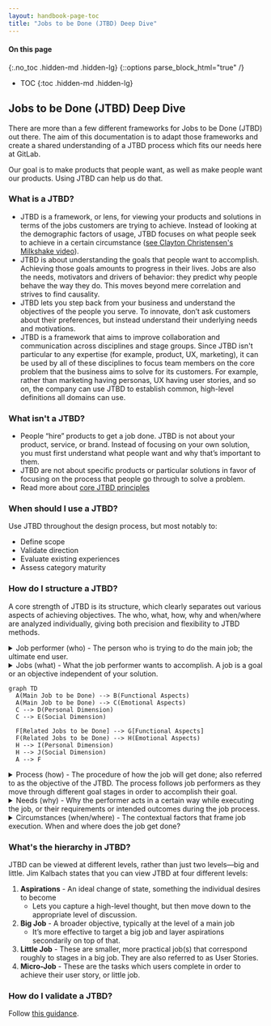 ```yaml
---
layout: handbook-page-toc
title: "Jobs to be Done (JTBD) Deep Dive"
---
```


#### On this page
{:.no_toc .hidden-md .hidden-lg}
{::options parse_block_html="true" /}

- TOC
{:toc .hidden-md .hidden-lg}

## Jobs to be Done (JTBD) Deep Dive

There are more than a few different frameworks for Jobs to be Done (JTBD) out there. The aim of this documentation is to adapt those frameworks and create a shared understanding of a JTBD process which fits our needs here at GitLab.

Our goal is to make products that people want, as well as make people want our products. Using JTBD can help us do that.

### What is a JTBD?
* JTBD is a framework, or lens, for viewing your products and solutions in terms of the jobs customers are trying to achieve. Instead of looking at the demographic factors of usage, JTBD focuses on what people seek to achieve in a certain circumstance ([see Clayton Christensen's Milkshake video](https://www.youtube.com/watch?v=sfGtw2C95Ms)).
* JTBD is about understanding the goals that people want to accomplish. Achieving those goals amounts to progress in their lives. Jobs are also the needs, motivators and drivers of behavior: they predict why people behave the way they do. This moves beyond mere correlation and strives to find causality.
* JTBD lets you step back from your business and understand the objectives of the people you serve. To innovate, don’t ask customers about their preferences, but instead understand their underlying needs and motivations.
* JTBD is a framework that aims to improve collaboration and communication across disciplines and stage groups. Since JTBD isn't particular to any expertise (for example, product, UX, marketing), it can be used by all of these disciplines to focus team members on the core problem that the business aims to solve for its customers. For example, rather than marketing having personas, UX having user stories, and so on, the company can use JTBD to establish common, high-level definitions all domains can use.

### What isn't a JTBD?
* People “hire” products to get a job done. JTBD is not about your product, service, or brand. Instead of focusing on your own solution, you must first understand what people want and why that’s important to them.
* JTBD are not about specific products or particular solutions in favor of focusing on the process that people go through to solve a problem.
* Read more about [core JTBD principles](/handbook/engineering/ux/jobs-to-be-done/core-jobs-to-be-done-principles/)

### When should I use a JTBD?
Use JTBD throughout the design process, but most notably to:
* Define scope
* Validate direction
* Evaluate existing experiences
* Assess category maturity

### How do I structure a JTBD?
A core strength of JTBD is its structure, which clearly separates out various aspects of achieving objectives. The who, what, how, why and when/where are analyzed individually, giving both precision and flexibility to JTBD methods.

<details>

<summary markdown="span">Job performer (who) - The person who is trying to do the main job; the ultimate end user.</summary>

* Note that these different roles don’t refer to job titles. Instead, they represent different functional actors within the context of getting a job done. 
* In addition to the job performer and the buyer, other functions within the job ecosystem to consider include the following:
   * **Approver:** Someone who authorizes the acquisition of a solution 
   * **Reviewer:** Someone who examines a solution for appropriateness 
   * **Technician:** The person who integrates a solution and gets it working
   * **Manager:** Someone who oversees a job performer while performing the job
   * **Audience:** People who consume the output of performing the job
   * **Assistant:** A person who aids and supports the job performer in getting the job done

</details>

<details>

<summary markdown="span">Jobs (what) - What the job performer wants to accomplish. A job is a goal or an objective independent of your solution.</summary>

* The aim of the job performer is not to interact with your company but to get something done. 
* Because they don’t mention solutions or technology, jobs should be as timeless and unchanging as possible. Strive to frame jobs in a way that makes them stable, even as technology changes. 
* There are several types of jobs you’ll ultimately be looking for. The key distinctions to make are between the main job, related jobs, and emotional and social jobs. 
* JTBD provides a sequence for innovation: meet the needs of the functional job first and then layer emotional and social aspects after that. Targeting emotional and social jobs first often yields an endless number of solution possibilities. 
* There are different types of jobs:
   * **MAIN JOB**
     * This is the overall aim of the job performer or your customer’s primary objective you want to understand.
     * This job defines your overall playing field and sets your scope of innovation. 
     * This job is broad and straightforward and serves as an anchor for all other elements of your JTBD investigation. 
     * This job is often expressed as a utilitarian goal. It’s an act that will be performed and should have a clear end state—the “done” part of jobs to be done.
     * This job shouldn’t include adjectives like quick, easy, or inexpensive. Those are considered to be needs, or the metrics by which job performers compare solutions, which are handled separately. The main job is also different from your marketing message or value proposition statement, which tends to be persuasive to evoke an emotion. 
     * Don’t define the main job too narrowly. A small job will limit your field of vision, but also will constrain your efforts. When in doubt, go broader and define a main job that is larger than smaller. Ask “why?” and “how?” to move the level of granularity of the main job up or down.
     * Examples: prepare a meal, listen to music, or plan long-term financial well-being 
   * **RELATED JOBS** 
     * Related jobs are adjacent to the main job, but are significantly different. 
     * As you define the main job, identify related jobs to understand the overall landscape of objectives as people have multiple goals that collide and intersect. Identifying related jobs as such can help your team understand what the main job is and what it is not. Only then should you decide on a single main job to focus on, keeping related jobs in your peripheral line of sight.
     * Keep in mind that related goals may even compete with the main job and each other. For instance, buying a large-ticket item like a car or house may detract from growing a retirement portfolio. As a result, progress in our lives is the sum of the outcomes of related jobs, and balance is often required.
     * Example: If you define grow retirement portfolio as a main job, related jobs may be finance a new home or balance cash flow. 
   * **EMOTIONAL AND SOCIAL JOBS**
     * Targeting emotional and social jobs first often yields an endless number of solution possibilities, which is why they should be considered *after* main and related jobs.
     * Emotional jobs reflect how people want to feel while performing the job. Statements usually start with the word “feel.” 
     * Example: I want to feel confident in providing feedback on my coworker's code.
     * Social jobs indicate how a job performer fits into a system.
     * Example: I want to help drive cultural change within my organization. 
     * Separating functional jobs from emotional and social jobs helps focus on the individual’s objective, on one side, and experiential aspects of getting the job done, on the other. The rule of thumb is to solve for the functional job first. It’s hard to solve for an emotional or social job if the functional job isn’t fulfilled. 

</details>

```mermaid
graph TD
  A(Main Job to be Done) --> B(Functional Aspects)
  A(Main Job to be Done) --> C(Emotional Aspects)
  C --> D(Personal Dimension)
  C --> E(Social Dimension)

  F[Related Jobs to be Done] --> G[Functional Aspects]
  F(Related Jobs to be Done) --> H(Emotional Aspects)
  H --> I(Personal Dimension)
  H --> J(Social Dimension)
  A --> F
  ```

<details>

  <summary markdown="span">Process (how) - The procedure of how the job will get done; also referred to as the objective of the JTBD. The process follows job performers as they move through different goal stages in order to accomplish their goal.</summary>

  * Understanding the process of the job performer’s intent is key to JTBD. 
  * You can illustrate the main job in a chronological map using a sequence of stages, such as Beginning, Middle, and End.
  * Each stage can contain multiple user stories (also called Little Jobs). Becareful not to get into the tasks/physical activities just yet.
  * Because the job has to be “done,” be sure to formulate the job in a way that has an end state.
  * Once you have the main sequence, specify the tasks needed to complete each user story. 

</details>

<details>

  <summary markdown="span">Needs (why) - Why the performer acts in a certain way while executing the job, or their requirements or intended outcomes during the job process.</summary>

  * Why do the job performers act the way they do while getting the job done? Their actions might be tied to achieving specific outcomes, such as producing a specific report. Their actions might also be tied to requirements or processes they must adhere to.
  * In JTBD, a need is seen in relation to getting the main job done; needs aren’t demands from a solution, but an individual’s requirements for getting a job done.
  * Needs aren’t aspirations either, which are above the main job in terms of abstraction. 
   * Example: If a main job is defined as *file taxes*, needs in getting that job done may be *minimize the time it takes to gather documents or maximize the likelihood of a getting a return*. 
   * Example: Expressions like “have financial peace of mind” or “provide for my family” are motivations beyond getting the main job. These are important aspects to consider later, but not needs related to reaching the objective of filing taxes. 

</details>

<details>

  <summary markdown="span">Circumstances (when/where) - The contextual factors that frame job execution. When and where does the job get done?</summary>

  The contextual factors that frame job execution. When and where does the job get done? 
  * Circumstances typically consist of aspects around time, manner, and place. 
  * A job without context is not complete and cannot provide strategic direction. There is necessarily a dependency on formulating a main job and knowing the circumstances. 
  * JTBD uses circumstances in order to be relevant to an organization. The conditions around the job give it meaning and relevance and therefore must be considered. 
   *  Example: *get breakfast* is a very broad job that could apply to many situations. But for a fast food restaurant, *get breakfast on the go*, is a more precise job to focus on. 
* Adding contextual detail to the situation also helps greatly when designing a solution. 
   * Example: a solution for the job *get breakfast on the go* could include everything from going to a restaurant or diner to eating a packed lunch at a desk. But when considering specific circumstances like *when late for work, while commuting* and *when cost is a factor*, a morning milkshake might be a better solution for the job. 

</details>

### What's the hierarchy in JTBD?

JTBD can be viewed at different levels, rather than just two levels—big and little. Jim Kalbach states that you can view JTBD at four different levels:

1. **Aspirations** - An ideal change of state, something the individual desires to become 
    * Lets you capture a high-level thought, but then move down to the appropriate level of discussion.
2. **Big Job** - A broader objective, typically at the level of a main job
    *  It’s more effective to target a big job and layer aspirations secondarily on top of that.
3. **Little Job** - These are smaller, more practical job(s) that correspond roughly to stages in a big job. They are also referred to as User Stories. 
4. **Micro-Job** - These are the tasks which users complete in order to achieve their user story, or little job. 

### How do I validate a JTBD?

Follow [this guidance](/handbook/engineering/ux/jobs-to-be-done/validating-jobs-to-be-done).
